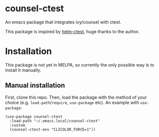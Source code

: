 # counsel-ctest
An emacs package that integrates ivy/counsel with ctest.

This package is inspired by
[helm-ctest](https://github.com/danlamanna/helm-ctest), huge thanks to the
author.

# Installation
This package is not yet in MELPA, so currently the only possible way is to
install it manually.

## Manual installation
First, clone this repo. Then, load the package with the method of your
choice (e.g. `load-path`/`require`, `use-package` etc). An example with
`use-package`:

``` emacs-lisp
(use-package counsel-ctest
  :load-path "~/.emacs.local/counsel-ctest"
  :custom
  (counsel-ctest-env "CLICOLOR_FORCE=1"))
```
